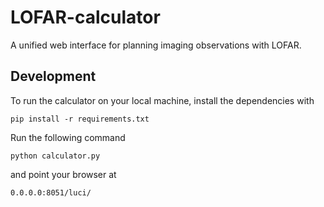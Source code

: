 # LOFAR-calculator
A unified web interface for planning imaging observations with LOFAR.

## Development
To run the calculator on your local machine, install the dependencies with
```
pip install -r requirements.txt
```

Run the following command
```
python calculator.py
```
and point your browser at 
```
0.0.0.0:8051/luci/
```
